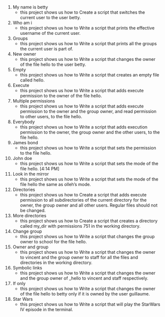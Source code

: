 1. My name is betty
    * this project shows us how to Create a script that switches the current user to the user betty.
2. Who am i
    * this project shows us how to Write a script that prints the effective username of the current user.
3. Groups
    * this project shows us how to Write a script that prints all the groups the current user is part of.
4. New owner
    * this project shows us how to Write a script that changes the owner of the file hello to the user betty.
5. Empty
    * this project shows us how to Write a script that creates an empty file called hello.
6. Execute
    * this project shows us how to Write a script that adds execute permission to the owner of the file hello.
7. Multiple permissions
    * this project shows us how to Write a script that adds execute permission to the owner and the group owner, and read permission to other users, to the file hello.
8. Everybody
    * this project shows us how to Write a script that adds execution permission to the owner, the group owner and the other users, to the file hello.
9. James bond
    * this project shows us how to Write a script that sets the permission to the file hello.
10. John doe
    * this project shows us how to Write a script that sets the mode of the file hello.
[4:14 PM]
11. Look in the mirror
    * this project shows us how to Write a script that sets the mode of the file hello the same as olleh’s mode.
12. Directories
    * this project shows us how to Create a script that adds execute permission to all subdirectories of the current directory for the owner, the group owner and all other users. Regular files should not be changed.
13. More directories
    * this project shows us how to Create a script that creates a directory called my_dir with permissions 751 in the working directory.
14. Change group
    * this project shows us how to Write a script that changes the group owner to school for the file hello.
15. Owner and group
    * this project shows us how to Write a script that changes the owner to vincent and the group owner to staff for all the files and directories in the working directory.
16. Symbolic links
    * this project shows us how to Write a script that changes the owner and the group owner of _hello to vincent and staff respectively.
17. If only
    * this project shows us how to Write a script that changes the owner of the file hello to betty only if it is owned by the user guillaume.
18. Star Wars
    * this project shows us how to Write a script that will play the StarWars IV episode in the terminal.
